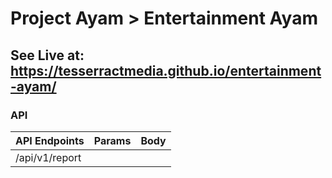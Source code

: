  # Project Ayam > Entertainment Ayam 

## See Live at: https://tesserractmedia.github.io/entertainment-ayam/

### API

| API Endpoints | Params | Body
|-|-|-|
| /api/v1/report | | |
